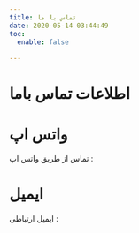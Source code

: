 ```yaml
---
title: تماس با ما
date: 2020-05-14 03:44:49
toc:
  enable: false
  
---
```


# اطلاعات تماس باما

# واتس اپ 

تماس از طریق واتس اپ :





# ایمیل
ایمیل ارتباطی :



